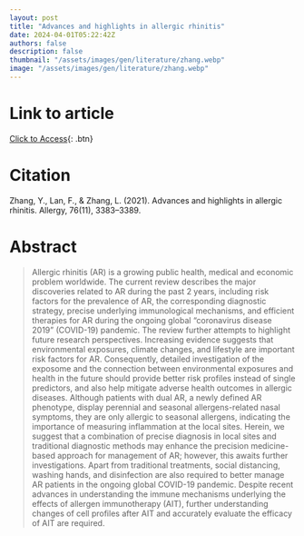 ```yaml
---
layout: post
title: "Advances and highlights in allergic rhinitis"
date: 2024-04-01T05:22:42Z
authors: false
description: false
thumbnail: "/assets/images/gen/literature/zhang.webp"
image: "/assets/images/gen/literature/zhang.webp"
---
```

# Link to article
[Click to Access](https://doi.org/10.1111/all.15044){: .btn}

# Citation
Zhang, Y., Lan, F., & Zhang, L. (2021). Advances and highlights in allergic rhinitis. Allergy, 76(11), 3383–3389.

# Abstract
 > Allergic rhinitis (AR) is a growing public health, medical and economic problem worldwide. The current review describes the major discoveries related to AR during the past 2 years, including risk factors for the prevalence of AR, the corresponding diagnostic strategy, precise underlying immunological mechanisms, and efficient therapies for AR during the ongoing global “coronavirus disease 2019” (COVID-19) pandemic. The review further attempts to highlight future research perspectives. Increasing evidence suggests that environmental exposures, climate changes, and lifestyle are important risk factors for AR. Consequently, detailed investigation of the exposome and the connection between environmental exposures and health in the future should provide better risk profiles instead of single predictors, and also help mitigate adverse health outcomes in allergic diseases. Although patients with dual AR, a newly defined AR phenotype, display perennial and seasonal allergens-related nasal symptoms, they are only allergic to seasonal allergens, indicating the importance of measuring inflammation at the local sites. Herein, we suggest that a combination of precise diagnosis in local sites and traditional diagnostic methods may enhance the precision medicine-based approach for management of AR; however, this awaits further investigations. Apart from traditional treatments, social distancing, washing hands, and disinfection are also required to better manage AR patients in the ongoing global COVID-19 pandemic. Despite recent advances in understanding the immune mechanisms underlying the effects of allergen immunotherapy (AIT), further understanding changes of cell profiles after AIT and accurately evaluate the efficacy of AIT are required.

